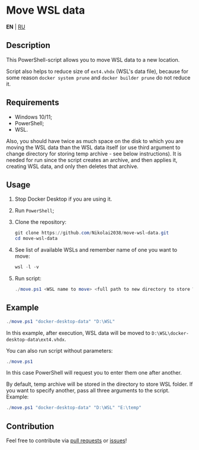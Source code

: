 # Move WSL data

**EN** | [RU](README_RU.md)

## Description

This PowerShell-script allows you to move WSL data to a new location.

Script also helps to reduce size of `ext4.vhdx` (WSL's data file), because for some reason `docker system prune` and `docker builder prune` do not reduce it.

## Requirements

- Windows 10/11;
- PowerShell;
- WSL.

Also, you should have twice as much space on the disk to which you are moving the WSL data than the WSL data itself (or use third argument to change directory for storing temp archive - see below instructions).
It is needed for run since the script creates an archive, and then applies it, creating WSL data, and only then deletes that archive.

## Usage

1. Stop Docker Desktop if you are using it.
2. Run `PowerShell`;
3. Clone the repository:

    ```powershell
    git clone https://github.com/Nikolai2038/move-wsl-data.git
    cd move-wsl-data
    ```

4. See list of available WSLs and remember name of one you want to move:

    ```powershell
    wsl -l -v
    ```

5. Run script:

    ```powershell
    ./move.ps1 <WSL name to move> <full path to new directory to store WSL folder> [full path to directory to store temp archive]
    ```

## Example

```powershell
./move.ps1 "docker-desktop-data" "D:\WSL"
```

In this example, after execution, WSL data will be moved to `D:\WSL\docker-desktop-data\ext4.vhdx`.

You can also run script without parameters:

```powershell
./move.ps1
```

In this case PowerShell will request you to enter them one after another.

By default, temp archive will be stored in the directory to store WSL folder.
If you want to specify another, pass all three arguments to the script.
Example:

```powershell
./move.ps1 "docker-desktop-data" "D:\WSL" "E:\temp"
```

## Contribution

Feel free to contribute via [pull requests](https://github.com/Nikolai2038/move-wsl-data/pulls) or [issues](https://github.com/Nikolai2038/move-wsl-data/issues)!
